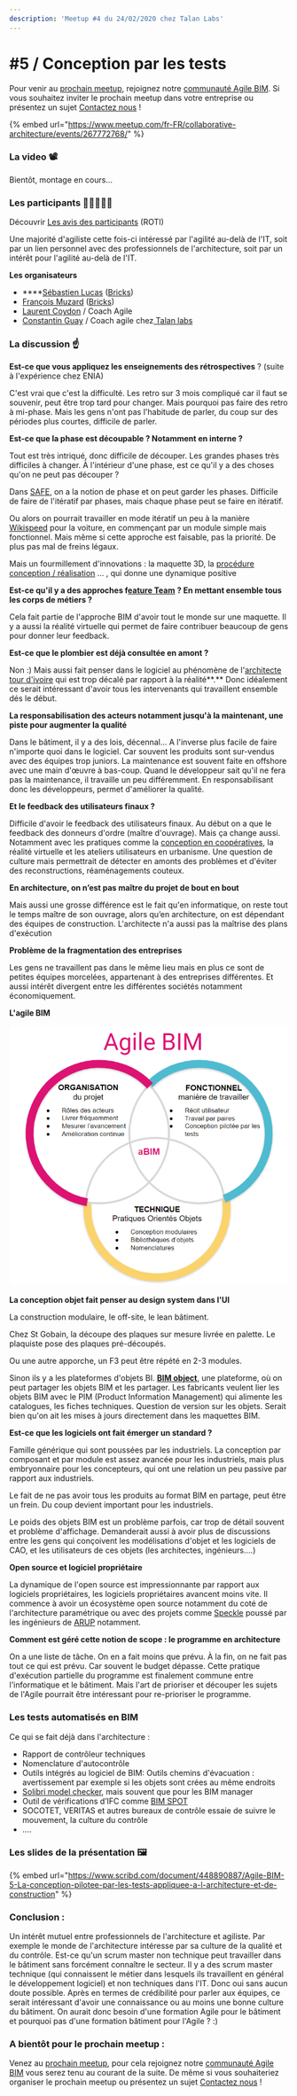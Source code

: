 ```yaml
---
description: 'Meetup #4 du 24/02/2020 chez Talan Labs'
---
```


# \#5 / Conception par les tests

Pour venir au [prochain meetup](https://www.meetup.com/fr-FR/collaborative-architecture), rejoignez notre [communauté Agile BIM](../communaute-agile-bim/). Si vous souhaitez inviter le prochain meetup dans votre entreprise ou présentez un sujet [Contactez nous](mailto:hello@bricksapp.io?subject=A%20propos%20des%20meetups%20agile%20BIM) !

{% embed url="https://www.meetup.com/fr-FR/collaborative-architecture/events/267772768/" %}

### La video 📽️

Bientôt, montage en cours...

### Les participants 👷‍♀️🙍🙎‍♂️

Découvrir [Les avis des participants](https://roti.express/share-survey/AhHzqFtAcoSZeXat9) \(ROTI\) 

Une majorité d'agiliste cette fois-ci  intéressé par l'agilité au-delà de l'IT, soit par un lien personnel avec des professionnels de l'architecture, soit par un intérêt pour l'agilité au-delà de l'IT. 

**Les organisateurs**

* \*\*\*\*[Sébastien Lucas](https://www.linkedin.com/in/archiref/) \([Bricks](https://www.bricksapp.io/fr/)\)
* [François Muzard](https://www.linkedin.com/in/fran%C3%A7ois-muzard-bim/) \([Bricks](https://www.bricksapp.io/fr/)\) 
* [Laurent Coydon](https://www.linkedin.com/in/lcoydon/) / Coach Agile
* [Constantin Guay](https://app.slack.com/team/UR79ZMQFK) / Coach agile chez[ Talan labs](https://talan.com/)

### **La discussion** ☝️

**Est-ce que vous appliquez les enseignements des rétrospectives** ? \(suite à l'expérience chez ENIA\)

C'est vrai que c'est la difficulté. Les retro sur 3 mois compliqué car il faut se souvenir, peut être trop tard pour changer. Mais pourquoi pas faire des retro à mi-phase. Mais les gens n'ont pas l'habitude de parler, du coup sur des périodes plus courtes, difficile de parler.

**Est-ce que la phase est découpable ? Notamment en interne ?**

Tout est très intriqué, donc difficile de découper. Les grandes phases très difficiles à changer. À l'intérieur d'une phase, est ce qu'il y  a des choses qu'on ne peut pas découper ? 

Dans [SAFE](https://www.scaledagile.com/), on a la notion de phase et on peut garder les phases. Difficile de faire de l'itératif par phases, mais chaque phase peut se faire en itératif.

Ou alors on pourrait travailler en mode itératif un peu à la manière [Wikispeed](http://wikispeed.org/) pour la voiture, en commençant par un module simple mais fonctionnel. Mais même si cette approche est faisable, pas la priorité. De plus pas mal de freins légaux.

Mais un fourmillement d'innovations : la maquette 3D, la [procédure conception / réalisation](https://www.economie.gouv.fr/daj/procedure-conception-realisation) ... , qui donne une dynamique positive 

**Est-ce qu'il y a des approches f**[**eature Team**](https://www.knowledgehut.com/tutorials/scrum-tutorial/feature-teams-vs-component-teams) **? En mettant ensemble tous les corps de métiers ?**

Cela fait partie de l'approche BIM d'avoir tout le monde sur une maquette. Il y a aussi la réalité virtuelle qui permet de faire contribuer beaucoup de gens pour donner leur feedback.

**Est-ce que le plombier est déjà consultée en amont ?** 

Non :\) Mais aussi fait penser dans le logiciel au phénomène de l'[architecte tour d'ivoire](https://youtu.be/jRz1mYIFxlk) qui est trop décalé par rapport à la réalité**.** Donc idéalement ce serait intéressant d'avoir tous les intervenants qui travaillent ensemble dés le début.

**La responsabilisation des acteurs notamment jusqu'à la maintenant, une piste pour augmenter la qualité** 

Dans le bâtiment, il y a des lois, décennal... A l'inverse plus facile de faire n'importe quoi dans le logiciel. Car souvent les produits sont sur-vendus avec des équipes trop juniors. La maintenance est souvent faite en offshore avec une main d'œuvre à bas-coup. Quand le développeur sait qu'il ne fera pas la maintenance, il travaille un peu différemment. En responsabilisant donc les développeurs, permet d'améliorer la qualité.

**Et le feedback des utilisateurs finaux ?** 

Difficile d'avoir le feedback des utilisateurs finaux.  Au début on a que le feedback des donneurs d'ordre \(maître d'ouvrage\). Mais ça change aussi. Notamment avec  les pratiques comme la [conception en coopératives](https://fr.wikipedia.org/wiki/Coop%C3%A9rative_d%27habitation), la réalité virtuelle et les ateliers utilisateurs en urbanisme. Une question de culture mais permettrait de détecter en amonts des problèmes et d'éviter des reconstructions, réaménagements couteux.

**En architecture,  on n’est pas maître du projet de bout en bout**

Mais aussi une grosse différence est le fait qu'en informatique, on reste tout le temps maître de son ouvrage, alors qu’en architecture, on est dépendant des équipes de construction. L'architecte n'a aussi pas la maîtrise des plans d'exécution 

**Problème de la fragmentation des entreprises**

Les gens ne travaillent pas dans le même lieu mais en plus ce sont de petites équipes morcelées, appartenant à des entreprises différentes. Et aussi intérêt divergent entre les différentes sociétés notamment économiquement.

**L'agile BIM** 

![](../../.gitbook/assets/agilebim-schema-20190605-01%20%281%29.png)

**La conception objet fait penser au design system dans l'UI**

 La construction modulaire, le off-site, le lean bâtiment. 

Chez St Gobain, la découpe des plaques sur mesure livrée en palette. Le plaquiste pose des plaques pré-découpés. 

Ou une autre apporche, un F3 peut être répété en 2-3 modules. 

Sinon ils y a les plateformes d'objets BI. [**BIM object**](https://www.bimobject.com/en), une plateforme, où on peut partager les objets BIM et les partager. Les fabricants veulent lier les objets BIM avec le PIM \(Product Information Management\) qui alimente les catalogues, les fiches techniques. Question de version sur les objets. Serait bien qu'on ait les mises à jours directement dans les maquettes BIM.

**Est-ce que les logiciels ont fait émerger un standard ?** 

Famille générique qui sont poussées par les industriels.  La conception par composant et par module est assez avancée pour les industriels, mais plus embryonnaire pour les concepteurs, qui ont une relation un peu passive par rapport aux industriels.

Le fait de ne pas avoir tous les produits au format BIM en partage, peut être un frein. Du coup devient important pour les industriels.

Le poids des objets BIM est un problème parfois, car trop de détail souvent et problème d'affichage. Demanderait aussi à avoir plus de discussions entre les gens qui conçoivent les modélisations d'objet et les logiciels de CAO, et les utilisateurs de ces objets \(les architectes, ingénieurs....\)

**Open source et logiciel propriétaire**

La dynamique de l'open source est impressionnante par rapport aux logiciels propriétaires, les logiciels propriétaires avancent moins vite.  Il commence à avoir un écosystème open source notamment du coté de l'architecture paramétrique ou avec des projets comme [Speckle](https://github.com/speckleworks) poussé par les ingénieurs de [ARUP](https://www.arup.com/) notamment. 

**Comment est géré cette notion de scope : le programme en architecture** 

On a une liste de tâche. On en a fait moins que prévu. À la fin, on ne fait pas tout ce qui est prévu. Car souvent le budget dépasse. Cette pratique d'exécution partielle du programme est finalement commune entre l'informatique et le bâtiment. Mais l'art de prioriser et découper les sujets de l'Agile pourrait être intéressant pour re-prioriser le programme.

### Les tests automatisés en BIM 

Ce qui se fait déjà dans l'architecture : 

* Rapport de contrôleur techniques
* Nomenclature d'autocontrôle
* Outils intégrés au logiciel de BIM:  Outils chemins d'évacuation : avertissement par exemple si les objets sont crées au même endroits
* [Solibri model checker](https://www.solibri.com/), mais souvent que pour les BIM manager
* Outil de vérifications d’IFC comme [BIM SPOT](https://bimspot.io/)
* SOCOTET, VERITAS et autres bureaux de contrôle essaie de suivre le mouvement, la culture du contrôle
* ....

### Les slides de la présentation 🖼️

{% embed url="https://www.scribd.com/document/448890887/Agile-BIM-5-La-conception-pilotee-par-les-tests-appliquee-a-l-architecture-et-de-construction" %}



### Conclusion : 

Un intérêt mutuel entre professionnels de l'architecture et agiliste. Par exemple le monde de l'architecture intéresse par sa culture de la qualité et du contrôle. Est-ce qu'un scrum master non technique peut travailler dans le bâtiment sans forcément connaître le secteur. Il y a des scrum master technique \(qui connaissent le métier dans lesquels ils travaillent en général le développement logiciel\) et non techniques dans l'IT. Donc oui sans aucun doute possible. Après en termes de crédibilité pour parler aux équipes, ce serait intéressant d'avoir une connaissance ou au moins une bonne culture du bâtiment.  On aurait donc besoin d'une formation Agile pour le bâtiment et pourquoi pas d'une formation bâtiment pour l'Agile ? :\)

### A bientôt pour le prochain meetup : 

Venez au [prochain meetup](https://www.meetup.com/fr-FR/collaborative-architecture), pour cela rejoignez notre [communauté Agile BIM](../communaute-agile-bim/) vous serez tenu au courant de la suite. De même si vous souhaiteriez organiser le prochain meetup ou présentez un sujet [Contactez nous](mailto:hello@bricksapp.io?subject=A%20propos%20des%20meetups%20agile%20BIM) !



